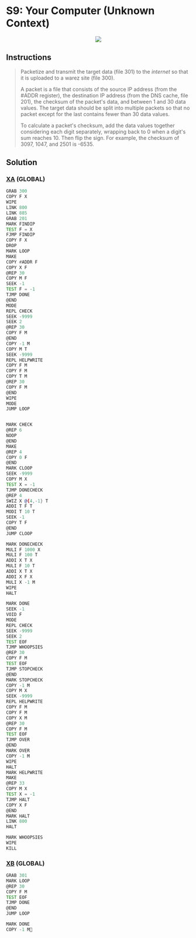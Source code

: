 # S9: Your Computer (Unknown Context)
<div align='center'><img src='PB058.gif' /></div>

## Instructions
>Packetize and transmit the target data (file 301) to the *internet* so that it is uploaded to a warez site (file 300).
>
>A packet is a file that consists of the source IP address (from the #ADDR register), the destination IP address (from the DNS cache, file 201), the checksum of the packet's data, and between 1 and 30 data values. The target data should be split into multiple packets so that no packet except for the last contains fewer than 30 data values.
>
>To calculate a packet's checksum, add the data values together considering each digit separately, wrapping back to 0 when a digit's sum reaches 10. Then flip the sign. For example, the checksum of 3097, 1047, and 2501 is -6535.

## Solution

### [XA](XA.exa) (GLOBAL)
```asm
GRAB 300
COPY F X
WIPE
LINK 800
LINK 885
GRAB 201
MARK FINDIP
TEST F = X
FJMP FINDIP
COPY F X
DROP
MARK LOOP
MAKE
COPY #ADDR F
COPY X F
@REP 30
COPY M F
SEEK -1
TEST F = -1
TJMP DONE
@END
MODE
REPL CHECK
SEEK -9999
SEEK 2
@REP 30
COPY F M
@END
COPY -1 M
COPY M T
SEEK -9999
REPL HELPWRITE
COPY F M
COPY F M
COPY T M
@REP 30
COPY F M
@END
WIPE
MODE
JUMP LOOP


MARK CHECK
@REP 6
NOOP
@END
MAKE
@REP 4
COPY 0 F
@END
MARK CLOOP
SEEK -9999
COPY M X
TEST X = -1
TJMP DONECHECK
@REP 4
SWIZ X @{4,-1} T
ADDI T F T
MODI T 10 T
SEEK -1
COPY T F
@END
JUMP CLOOP

MARK DONECHECK
MULI F 1000 X
MULI F 100 T
ADDI X T X
MULI F 10 T
ADDI X T X
ADDI X F X
MULI X -1 M
WIPE
HALT

MARK DONE
SEEK -1
VOID F
MODE
REPL CHECK
SEEK -9999
SEEK 2
TEST EOF
TJMP WHOOPSIES
@REP 30
COPY F M
TEST EOF
TJMP STOPCHECK
@END
MARK STOPCHECK
COPY -1 M
COPY M X
SEEK -9999
REPL HELPWRITE
COPY F M
COPY F M
COPY X M
@REP 30
COPY F M
TEST EOF
TJMP OVER
@END
MARK OVER
COPY -1 M
WIPE
HALT
MARK HELPWRITE
MAKE
@REP 33
COPY M X
TEST X = -1
TJMP HALT
COPY X F
@END
MARK HALT
LINK 800
HALT

MARK WHOOPSIES
WIPE
KILL
```

### [XB](XB.exa) (GLOBAL)
```asm
GRAB 301
MARK LOOP
@REP 30
COPY F M
TEST EOF
TJMP DONE
@END
JUMP LOOP

MARK DONE
COPY -1 M
```